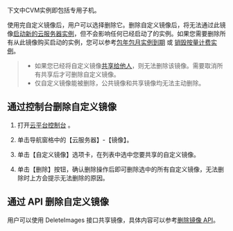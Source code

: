 下文中CVM实例即包括专用子机。

使用完自定义镜像后，用户可以选择删除它。删除自定义镜像后，将无法通过此镜像[启动新的云服务器实例](/doc/product/213/4855)，但不会影响任何已经启动了的实例。如果您需要删除所有从此镜像购买启动的实例，您可以参考[包年包月实例到期](/doc/product/213/4931) 或 [销毁按量计费实例](/doc/product/213/4930)。

> - 如果您已经将自定义镜像[共享给他人](/doc/product/213/4944)，则无法删除该镜像。需要取消所有共享后才可删除自定义镜像。
> - 仅自定义镜像能被删除，公共镜像和共享镜像均无法主动删除。

## 通过控制台删除自定义镜像

1) 打开[云平台控制台](https://console.tce.fsphere.c) 。

2) 单击导航窗格中的【云服务器】-【镜像】。

3) 单击【自定义镜像】选项卡，在列表中选中您要共享的自定义镜像。

4) 单击【删除】按钮，确认删除操作后即可删除选中的所有自定义镜像，无法删除时上方会提示无法删除的原因。

## 通过 API 删除自定义镜像
用户可以使用 DeleteImages 接口共享镜像，具体内容可以参考[删除镜像 API](http://tcecqpoc.fsphere.cn/doc/api/229/1274)。